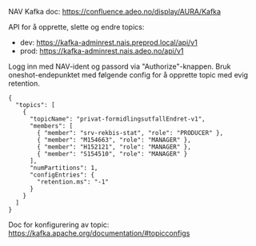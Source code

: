 NAV Kafka doc: https://confluence.adeo.no/display/AURA/Kafka

API for å opprette, slette og endre topics:
- dev: https://kafka-adminrest.nais.preprod.local/api/v1
- prod: https://kafka-adminrest.nais.adeo.no/api/v1

Logg inn med NAV-ident og passord via "Authorize"-knappen.
Bruk oneshot-endepunktet med følgende config for å opprette topic med evig retention. 
```
{
  "topics": [
    {
      "topicName": "privat-formidlingsutfallEndret-v1",
      "members": [
        { "member": "srv-rekbis-stat", "role": "PRODUCER" },
        { "member": "M154663", "role": "MANAGER" },
        { "member": "H152121", "role": "MANAGER" },
        { "member": "S154510", "role": "MANAGER" }
      ],
      "numPartitions": 1,
      "configEntries": {
        "retention.ms": "-1"
      }
    }
  ]
}
```

Doc for konfigurering av topic: https://kafka.apache.org/documentation/#topicconfigs
